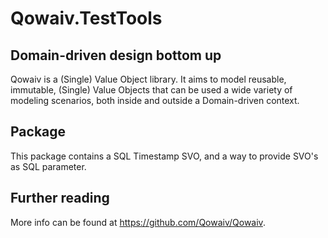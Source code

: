 ﻿# Qowaiv.TestTools

## Domain-driven design bottom up
Qowaiv is a (Single) Value Object library. It aims to model reusable, immutable,
(Single) Value Objects that can be used a wide variety of modeling scenarios,
both inside and outside a Domain-driven context.

## Package
This package contains a SQL Timestamp SVO, and a way to provide SVO's as
SQL parameter.

## Further reading
More info can be found at https://github.com/Qowaiv/Qowaiv.
